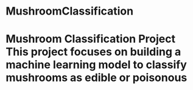 # MushroomClassification
# Mushroom Classification Project  This project focuses on building a machine learning model to classify mushrooms as **edible** or **poisonous** 
